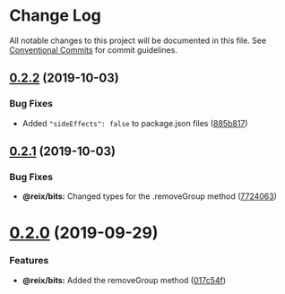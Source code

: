 # Change Log

All notable changes to this project will be documented in this file.
See [Conventional Commits](https://conventionalcommits.org) for commit guidelines.

## [0.2.2](https://github.com/Mateiadrielrafael/reix/compare/@reix/bits@0.2.1...@reix/bits@0.2.2) (2019-10-03)


### Bug Fixes

* Added `"sideEffects": false` to package.json files ([885b817](https://github.com/Mateiadrielrafael/reix/commit/885b817))





## [0.2.1](https://github.com/Mateiadrielrafael/reix/compare/@reix/bits@0.2.0...@reix/bits@0.2.1) (2019-10-03)


### Bug Fixes

* **@reix/bits:** Changed types for the .removeGroup method ([7724063](https://github.com/Mateiadrielrafael/reix/commit/7724063))





# [0.2.0](https://github.com/Mateiadrielrafael/reix/compare/@reix/bits@0.1.3...@reix/bits@0.2.0) (2019-09-29)

### Features

-   **@reix/bits:** Added the removeGroup method ([017c54f](https://github.com/Mateiadrielrafael/reix/commit/017c54f))
